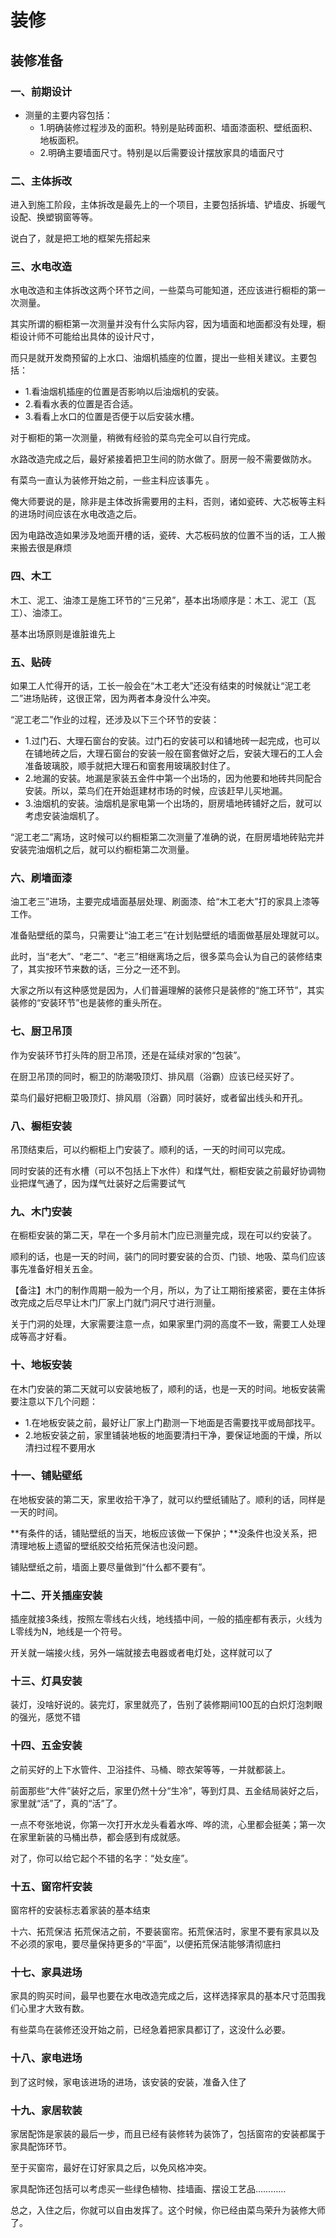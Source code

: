 # 装修

## 装修准备

### 一、前期设计

- 测量的主要内容包括： 
  - 1.明确装修过程涉及的面积。特别是贴砖面积、墙面漆面积、壁纸面积、地板面积。 
  - 2.明确主要墙面尺寸。特别是以后需要设计摆放家具的墙面尺寸


### 二、主体拆改

进入到施工阶段，主体拆改是最先上的一个项目，主要包括拆墙、铲墙皮、拆暖气设配、换塑钢窗等等。

说白了，就是把工地的框架先搭起来




### 三、水电改造
水电改造和主体拆改这两个环节之间，一些菜鸟可能知道，还应该进行橱柜的第一次测量。  

其实所谓的橱柜第一次测量并没有什么实际内容，因为墙面和地面都没有处理，橱柜设计师不可能给出具体的设计尺寸，

而只是就开发商预留的上水口、油烟机插座的位置，提出一些相关建议。主要包括：

  - 1.看油烟机插座的位置是否影响以后油烟机的安装。 
  - 2.看看水表的位置是否合适。 
  - 3.看看上水口的位置是否便于以后安装水槽。 

对于橱柜的第一次测量，稍微有经验的菜鸟完全可以自行完成。

水路改造完成之后，最好紧接着把卫生间的防水做了。厨房一般不需要做防水。 

有菜鸟一直认为装修开始之前，一些主料应该事先 。

俺大师要说的是，除非是主体改拆需要用的主料，否则，诸如瓷砖、大芯板等主料的进场时间应该在水电改造之后。

因为电路改造如果涉及地面开槽的话，瓷砖、大芯板码放的位置不当的话，工人搬来搬去很是麻烦



### 四、木工

木工、泥工、油漆工是施工环节的“三兄弟”，基本出场顺序是：木工、泥工（瓦工）、油漆工。

基本出场原则是谁脏谁先上




### 五、贴砖

如果工人忙得开的话，工长一般会在“木工老大”还没有结束的时候就让“泥工老二”进场贴砖，这很正常，因为两者本身没什么冲突。

“泥工老二”作业的过程，还涉及以下三个环节的安装：

- 1.过门石、大理石窗台的安装。过门石的安装可以和铺地砖一起完成，也可以在铺地砖之后，大理石窗台的安装一般在窗套做好之后，安装大理石的工人会准备玻璃胶，顺手就把大理石和窗套用玻璃胶封住了。 
- 2.地漏的安装。地漏是家装五金件中第一个出场的，因为他要和地砖共同配合安装。所以，菜鸟们在开始逛建材市场的时候，应该赶早儿买地漏。 
- 3.油烟机的安装。油烟机是家电第一个出场的，厨房墙地砖铺好之后，就可以考虑安装油烟机了。

“泥工老二”离场，这时候可以约橱柜第二次测量了准确的说，在厨房墙地砖贴完并安装完油烟机之后，就可以约橱柜第二次测量。



### 六、刷墙面漆

油工老三”进场，主要完成墙面基层处理、刷面漆、给“木工老大”打的家具上漆等工作。

准备贴壁纸的菜鸟，只需要让“油工老三”在计划贴壁纸的墙面做基层处理就可以。 

此时，当“老大”、“老二”、“老三”相继离场之后，很多菜鸟会认为自己的装修结束了，其实按环节来数的话，三分之一还不到。

大家之所以有这种感觉是因为，人们普遍理解的装修只是装修的“施工环节”，其实装修的“安装环节”也是装修的重头所在。


### 七、厨卫吊顶
作为安装环节打头阵的厨卫吊顶，还是在延续对家的“包装”。

在厨卫吊顶的同时，橱卫的防潮吸顶灯、排风扇（浴霸）应该已经买好了。

菜鸟们最好把橱卫吸顶灯、排风扇（浴霸）同时装好，或者留出线头和开孔。


### 八、橱柜安装
吊顶结束后，可以约橱柜上门安装了。顺利的话，一天的时间可以完成。

同时安装的还有水槽（可以不包括上下水件）和煤气灶，橱柜安装之前最好协调物业把煤气通了，因为煤气灶装好之后需要试气
 
### 九、木门安装
在橱柜安装的第二天，早在一个多月前木门应已测量完成，现在可以约安装了。

顺利的话，也是一天的时间，装门的同时要安装的合页、门锁、地吸、菜鸟们应该事先准备好相关五金。

【备注】木门的制作周期一般为一个月，所以，为了让工期衔接紧密，要在主体拆改完成之后尽早让木门厂家上门就门洞尺寸进行测量。

关于门洞的处理，大家需要注意一点，如果家里门洞的高度不一致，需要工人处理成等高才好看。

### 十、地板安装
在木门安装的第二天就可以安装地板了，顺利的话，也是一天的时间。地板安装需要注意以下几个问题： 
- 1.在地板安装之前，最好让厂家上门勘测一下地面是否需要找平或局部找平。 
- 2.地板安装之前，家里铺装地板的地面要清扫干净，要保证地面的干燥，所以清扫过程不要用水

### 十一、铺贴壁纸
在地板安装的第二天，家里收拾干净了，就可以约壁纸铺贴了。顺利的话，同样是一天的时间。

**有条件的话，铺贴壁纸的当天，地板应该做一下保护；**没条件也没关系，把清理地板上遗留的壁纸胶交给拓荒保洁也没问题。

铺贴壁纸之前，墙面上要尽量做到“什么都不要有”。 

### 十二、开关插座安装
插座就接3条线，按照左零线右火线，地线插中间，一般的插座都有表示，火线为L零线为N，地线是一个符号。

开关就一端接火线，另外一端就接去电器或者电灯处，这样就可以了

### 十三、灯具安装

装灯，没啥好说的。装完灯，家里就亮了，告别了装修期间100瓦的白炽灯泡刺眼的强光，感觉不错

### 十四、五金安装
之前买好的上下水管件、卫浴挂件、马桶、晾衣架等等，一并就都装上。 

前面那些“大件”装好之后，家里仍然十分“生冷”，等到灯具、五金结局装好之后，家里就“活”了，真的“活”了。

一点不夸张地说，你第一次打开水龙头看着水哗、哗的流，心里都会挺美；第一次在家里新装的马桶出恭，都会感到有成就感。

对了，你可以给它起个不错的名字：“处女座”。

### 十五、窗帘杆安装
窗帘杆的安装标志着家装的基本结束

十六、拓荒保洁
拓荒保洁之前，不要装窗帘。拓荒保洁时，家里不要有家具以及不必须的家电，要尽量保持更多的“平面”，以便拓荒保洁能够清彻底扫

### 十七、家具进场
家具的购买时间，最早也要在水电改造完成之后，这样选择家具的基本尺寸范围我们心里才大致有数。

有些菜鸟在装修还没开始之前，已经急着把家具都订了，这没什么必要。

### 十八、家电进场
到了这时候，家电该进场的进场，该安装的安装，准备入住了

### 十九、家居软装
家居配饰是家装的最后一步，而且已经有装修转为装饰了，包括窗帘的安装都属于家具配饰环节。

至于买窗帘，最好在订好家具之后，以免风格冲突。 

家具配饰还包括可以考虑买一些绿色植物、挂墙画、摆设工艺品…………

总之，入住之后，你就可以自由发挥了。这个时候，你已经由菜鸟荣升为装修大师了。








